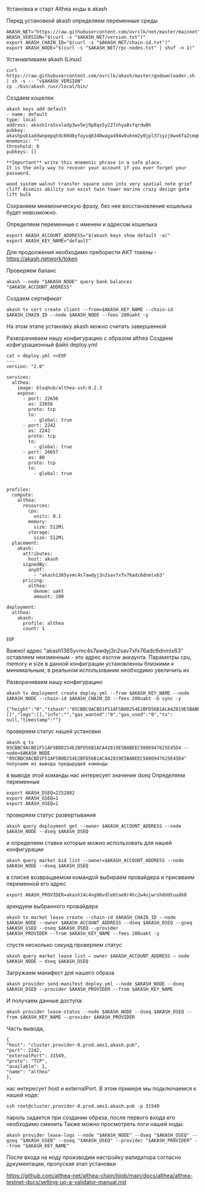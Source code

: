 Установка и старт Althea ноды в akash

Перед установкой akash определяем переменные среды
```
AKASH_NET="https://raw.githubusercontent.com/ovrclk/net/master/mainnet"
AKASH_VERSION="$(curl -s "$AKASH_NET/version.txt")"
export AKASH_CHAIN_ID="$(curl -s "$AKASH_NET/chain-id.txt")"
export AKASH_NODE="$(curl -s "$AKASH_NET/rpc-nodes.txt" | shuf -n 1)"
```
Устанавливаем akash (Linux)
```
curl https://raw.githubusercontent.com/ovrclk/akash/master/godownloader.sh | sh -s -- "v$AKASH_VERSION"
cp ./bin/akash /usr/local/bin/
```

Создаем кошелек
```
akash keys add default
- name: default
type: local
address: akash1ra5sxladp3wv5ej9p8qx5y227zhya8sfqrdw8h
pubkey: akashpub1addwnpepqtdc60d8yfayuq6340waga494w9uknm2y0jpl37zyzj8wx6fa2cmq06p39e
mnemonic: ""
threshold: 0
pubkeys: []

**Important** write this mnemonic phrase in a safe place.
It is the only way to recover your account if you ever forget your password.

wood system walnut transfer square soon into very spatial note grief cliff dismiss ability sun exist twin tower marine crazy design gate lift bulk
```
Сохраняем мнемоническую фразу, без нее восстановление кошелька будет невозможно.

Определяем переменные с именем и адресом кошелька
```
export AKASH_ACCOUNT_ADDRESS="$(akash keys show default -a)"
export AKASH_KEY_NAME="default"
```
Для продолжения необходимо преборести АКТ токены - https://akash.network/token

Проверяем баланс 
```
akash --node "$AKASH_NODE" query bank balances "$AKASH_ACCOUNT_ADDRESS"
```
Создаем сертификат
```
akash tx cert create client --from=$AKASH_KEY_NAME --chain-id $AKASH_CHAIN_ID --node $AKASH_NODE --fees 200uakt -y
```
На этом этапе установку akash можно считать завершенной

Разворачиваем нашу конфигурацию с образом althea
Создаем кофигурационный файл deploy.yml
```
cat > deploy.yml <<EOF
---
version: "2.0"

services:
  althea:
    image: bloqhub/althea-ssh:0.2.3
    expose:
      - port: 22656
        as: 22656
        proto: tcp
        to:
          - global: true
      - port: 2242
        as: 2242
        proto: tcp
        to:
          - global: true
      - port: 26657
        as: 80
        proto: tcp
        to:
          - global: true


profiles:
  compute:
    althea:
      resources:
        cpu:
          units: 0.1
        memory:
          size: 512Mi
        storage:
          size: 512Mi
  placement:
    akash:
      attributes:
        host: akash
      signedBy:
        anyOf:
          - "akash1365yvmc4s7awdyj3n2sav7xfx76adc6dnmlx63"
      pricing:
        althea:
          denom: uakt
          amount: 100

deployment:
  althea:
    akash:
      profile: althea
      count: 1

EOF
```
Важно! адрес "akash1365yvmc4s7awdyj3n2sav7xfx76adc6dnmlx63" оставляем неизменным - это адрес escrow аккаунта.
Параметры cpu, memory и size в данной конфиграции установленны  близкими к минимальным, в реальном использовании необходимо
увеличить их

Разворачиваем нашу конфигурацию
```
akash tx deployment create deploy.yml --from $AKASH_KEY_NAME --node $AKASH_NODE --chain-id $AKASH_CHAIN_ID --fees 200uakt -b sync -y

{"height":"0","txhash":"05CBBC9ACBD1F51AF5B0D254E2BFD56B1ACA42819E5BABEEC5086947625E45D4","codespace":"","code":0,"data":"","raw_log":"[]","logs":[],"info":"","gas_wanted":"0","gas_used":"0","tx":
null,"timestamp":""}
```
проверяем статус нашей установки
```
akash q tx 05CBBC9ACBD1F51AF5B0D254E2BFD56B1ACA42819E5BABEEC5086947625E45D4 --node=$AKASH_NODE
"05CBBC9ACBD1F51AF5B0D254E2BFD56B1ACA42819E5BABEEC5086947625E45D4" получаем из вывода предыдущей команды
```
в выводе этой команды нас интересует значение dseq
Определяем переменные
```
export AKASH_DSEQ=2252882
export AKASH_GSEQ=1
export AKASH_OSEQ=1
```
проверяем статус развертывания
```
akash query deployment get --owner $AKASH_ACCOUNT_ADDRESS --node $AKASH_NODE --dseq $AKASH_DSEQ
```
и определяем ставки которые можно использовать для нашей конфигурации
```
akash query market bid list --owner=$AKASH_ACCOUNT_ADDRESS --node $AKASH_NODE --dseq $AKASH_DSEQ
```
в списке возвращвемом командой выбираем провайдера
и присвваем переменной его адрес
```
export AKASH_PROVIDER=akash14c4ng96vdle6tae8r4hc2w4ujwrshdddtuudk0
```
арендуем выбранного провайдера
```
akash tx market lease create --chain-id $AKASH_CHAIN_ID --node $AKASH_NODE --owner $AKASH_ACCOUNT_ADDRESS --dseq $AKASH_DSEQ --gseq $AKASH_GSEQ --oseq $AKASH_OSEQ --provider
$AKASH_PROVIDER --from $AKASH_KEY_NAME --fees 200uakt -y
```
спустя несколько секунд проверяем статус
```
akash query market lease list — owner $AKASH_ACCOUNT_ADDRESS — node $AKASH_NODE — dseq $AKASH_DSEQ
```
Загружаем манифест для нашего образа
```
akash provider send-manifest deploy.yml --node $AKASH_NODE --dseq $AKASH_DSEQ --provider $AKASH_PROVIDER --from $AKASH_KEY_NAME
```
И получаем данные доступа:
```
akash provider lease-status --node $AKASH_NODE --dseq $AKASH_DSEQ --from $AKASH_KEY_NAME --provider $AKASH_PROVIDER
```
Часть вывода,
```
{
"host": "cluster.provider-0.prod.ams1.akash.pub",
"port": 2242,
"externalPort": 31549,
"proto": "TCP",
"available": 1,
"name": "althea"
},
```
нас интересует host и externalPort.
В этом примере мы подключаемся к нашей ноде:
```
ssh root@cluster.provider-0.prod.ams1.akash.pub -p 31549
```
пароль задается при создании образа, после первого входа его необходимо сменить
Также можно просмотреть логи нашей ноды:
```
akash provider lease-logs --node "$AKASH_NODE" --dseq "$AKASH_DSEQ" --gseq "$AKASH_GSEQ" --oseq "$AKASH_OSEQ" --provider "$AKASH_PROVIDER" --from "$AKASH_KEY_NAME"
```

После входа на ноду производим настройку валидатора согласно дукументации, пропуская этап установки

https://github.com/althea-net/althea-chain/blob/main/docs/althea/althea-testnet-docs/setting-up-a-validator-manual.md
